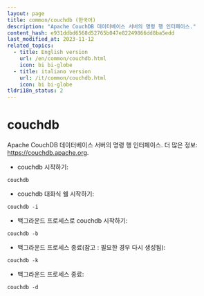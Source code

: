 ```yaml
---
layout: page
title: common/couchdb (한국어)
description: "Apache CouchDB 데이터베이스 서버의 명령 행 인터페이스."
content_hash: e931ddbd6568d52765b047e82249866dd8ba5edd
last_modified_at: 2023-11-12
related_topics:
  - title: English version
    url: /en/common/couchdb.html
    icon: bi bi-globe
  - title: italiano version
    url: /it/common/couchdb.html
    icon: bi bi-globe
tldri18n_status: 2
---
```

# couchdb

Apache CouchDB 데이터베이스 서버의 명령 행 인터페이스.
더 많은 정보: <https://couchdb.apache.org>.

- couchdb 시작하기:

`couchdb`

- couchdb 대화식 쉘 시작하기:

`couchdb -i`

- 백그라운드 프로세스로 couchdb 시작하기:

`couchdb -b`

- 백그라운드 프로세스 종료(참고 : 필요한 경우 다시 생성됨):

`couchdb -k`

- 백그라운드 프로세스 종료:

`couchdb -d`

